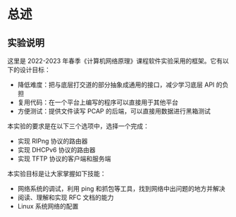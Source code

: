 # 总述

## 实验说明

这里是 2022-2023 年春季《计算机网络原理》课程软件实验采用的框架。它有以下的设计目标：

* 降低难度：把与底层打交道的部分抽象成通用的接口，减少学习底层 API 的负担
* 复用代码：在一个平台上编写的程序可以直接用于其他平台
* 方便测试：提供文件读写 PCAP 的后端，可以直接用数据进行黑箱测试

本实验的要求是在以下三个选项中，选择一个完成：

* 实现 RIPng 协议的路由器
* 实现 DHCPv6 协议的路由器
* 实现 TFTP 协议的客户端和服务端

本实验目标是让大家掌握如下技能：

* 网络系统的调试，利用 ping 和抓包等工具，找到网络中出问题的地方并解决
* 阅读、理解和实现 RFC 文档的能力
* Linux 系统网络的配置